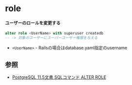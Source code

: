 # role
#### ユーザーのロールを変更する

```sql
alter role <UserName> with superuser createdb
-- -> 対象のユーザーにスーパーユーザー権限を与える
```

- `<UserName>` - Railsの場合はdatabase.yaml指定のusername

## 参照
- [PostgreSQL 11.5文書 SQLコマンド ALTER ROLE](https://www.postgresql.jp/document/11/html/sql-alterrole.html)
